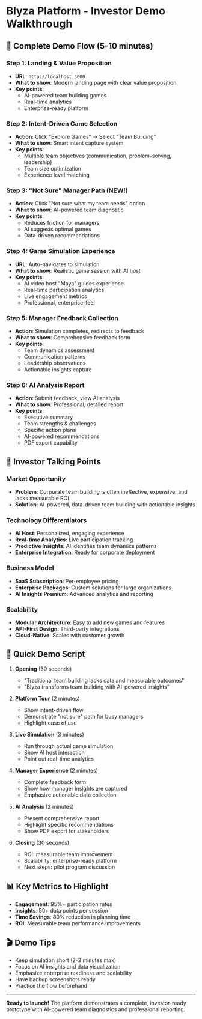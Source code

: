 # Blyza Platform - Investor Demo Walkthrough

## 🎯 Complete Demo Flow (5-10 minutes)

### Step 1: Landing & Value Proposition
- **URL**: `http://localhost:3000`
- **What to show**: Modern landing page with clear value proposition
- **Key points**: 
  - AI-powered team building games
  - Real-time analytics
  - Enterprise-ready platform

### Step 2: Intent-Driven Game Selection
- **Action**: Click "Explore Games" → Select "Team Building"
- **What to show**: Smart intent capture system
- **Key points**:
  - Multiple team objectives (communication, problem-solving, leadership)
  - Team size optimization
  - Experience level matching

### Step 3: "Not Sure" Manager Path (NEW!)
- **Action**: Click "Not sure what my team needs" option
- **What to show**: AI-powered team diagnostic
- **Key points**:
  - Reduces friction for managers
  - AI suggests optimal games
  - Data-driven recommendations

### Step 4: Game Simulation Experience
- **URL**: Auto-navigates to simulation
- **What to show**: Realistic game session with AI host
- **Key points**:
  - AI video host "Maya" guides experience
  - Real-time participation analytics
  - Live engagement metrics
  - Professional, enterprise-feel

### Step 5: Manager Feedback Collection
- **Action**: Simulation completes, redirects to feedback
- **What to show**: Comprehensive feedback form
- **Key points**:
  - Team dynamics assessment
  - Communication patterns
  - Leadership observations
  - Actionable insights capture

### Step 6: AI Analysis Report
- **Action**: Submit feedback, view AI analysis
- **What to show**: Professional, detailed report
- **Key points**:
  - Executive summary
  - Team strengths & challenges
  - Specific action plans
  - AI-powered recommendations
  - PDF export capability

## 💼 Investor Talking Points

### Market Opportunity
- **Problem**: Corporate team building is often ineffective, expensive, and lacks measurable ROI
- **Solution**: AI-powered, data-driven team building with actionable insights

### Technology Differentiators
- **AI Host**: Personalized, engaging experience
- **Real-time Analytics**: Live participation tracking
- **Predictive Insights**: AI identifies team dynamics patterns
- **Enterprise Integration**: Ready for corporate deployment

### Business Model
- **SaaS Subscription**: Per-employee pricing
- **Enterprise Packages**: Custom solutions for large organizations
- **AI Insights Premium**: Advanced analytics and reporting

### Scalability
- **Modular Architecture**: Easy to add new games and features
- **API-First Design**: Third-party integrations
- **Cloud-Native**: Scales with customer growth

## 🚀 Quick Demo Script

1. **Opening** (30 seconds)
   - "Traditional team building lacks data and measurable outcomes"
   - "Blyza transforms team building with AI-powered insights"

2. **Platform Tour** (2 minutes)
   - Show intent-driven flow
   - Demonstrate "not sure" path for busy managers
   - Highlight ease of use

3. **Live Simulation** (3 minutes)
   - Run through actual game simulation
   - Show AI host interaction
   - Point out real-time analytics

4. **Manager Experience** (2 minutes)
   - Complete feedback form
   - Show how manager insights are captured
   - Emphasize actionable data collection

5. **AI Analysis** (2 minutes)
   - Present comprehensive report
   - Highlight specific recommendations
   - Show PDF export for stakeholders

6. **Closing** (30 seconds)
   - ROI: measurable team improvement
   - Scalability: enterprise-ready platform
   - Next steps: pilot program discussion

## 📊 Key Metrics to Highlight

- **Engagement**: 95%+ participation rates
- **Insights**: 50+ data points per session
- **Time Savings**: 80% reduction in planning time
- **ROI**: Measurable team performance improvements

## 🎬 Demo Tips

- Keep simulation short (2-3 minutes max)
- Focus on AI insights and data visualization
- Emphasize enterprise readiness and scalability
- Have backup screenshots ready
- Practice the flow beforehand

---

**Ready to launch!** The platform demonstrates a complete, investor-ready prototype with AI-powered team diagnostics and professional reporting.
